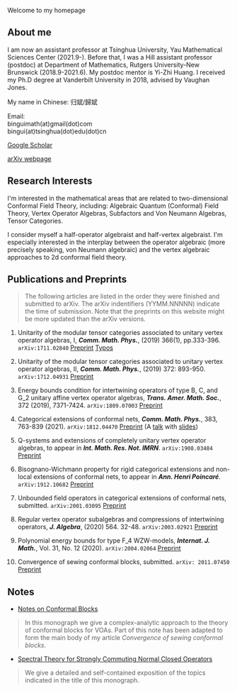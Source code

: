 Welcome to my homepage

## About me
I am now an assistant professor at Tsinghua University, Yau Mathematical Sciences Center (2021.9-). Before that, I was a Hill assistant professor (postdoc) at Department of Mathematics, Rutgers University-New Brunswick (2018.9-2021.6). My postdoc mentor is Yi-Zhi Huang. I received my Ph.D degree at Vanderbilt University in 2018, advised by Vaughan Jones.

My name in Chinese: 归斌/歸斌

Email: <br>
binguimath(at)gmail(dot)com <br>
bingui(at)tsinghua(dot)edu(dot)cn


[Google Scholar](https://scholar.google.com/citations?user=J1eHXH0AAAAJ&hl=en)

[arXiv webpage](https://arxiv.org/a/gui_b_1.html)




##  Research Interests

I'm interested in the mathematical areas that are related to two-dimensional Conformal Field Theory, including:  Algebraic Quantum (Conformal) Field Theory, Vertex Operator Algebras, Subfactors and Von Neumann Algebras, Tensor Categories.

I consider myself a half-operator algebraist  and half-vertex algebraist. I'm especially interested in the interplay between the operator algebraic (more precisely speaking, von Neumann algebraic)  and the vertex algebraic approaches to 2d conformal field theory.

## Publications and Preprints 



> The following articles are listed in the order they were finished and submitted to arXiv. The arXiv indentifiers (YYMM.NNNNN) indicate the time of submission. Note that the preprints on this website might be more updated than the arXiv versions.

1. Unitarity of the modular tensor categories associated to unitary vertex operator algebras, I, ***Comm. Math. Phys.***, (2019) 366(1), pp.333-396. `arXiv:1711.02840` [Preprint](Files/2017_UU1.pdf) [Typos](Files/2017_UU1_Typos.pdf)


1. Unitarity of the modular tensor categories associated to unitary vertex operator algebras, II,  ***Comm. Math. Phys.***, (2019) 372: 893-950. `arXiv:1712.04931` [Preprint](Files/2017_UU2.pdf)

 
1. Energy bounds condition for intertwining operators of type B, C, and G_2
unitary affine vertex operator algebras,  ***Trans. Amer. Math. Soc.***, 372 (2019), 7371-7424. `arXiv:1809.07003` [Preprint](Files/2018_BCG.pdf)



1. Categorical extensions of conformal nets, ***Comm. Math. Phys.***, 383, 763-839 (2021). `arXiv:1812.04470` [Preprint](Files/2018_CE.pdf) (A [talk](https://www.youtube.com/watch?v=E-05-DkG2xc) with [slides](Files/2021_Categorical_Extensions_MPPM.pdf))

1. Q-systems and extensions of completely unitary vertex operator algebras, to appear in ***Int. Math. Res. Not. IMRN***. `arXiv:1908.03484` [Preprint](Files/2019_Ext.pdf)

1. Bisognano-Wichmann property for rigid categorical extensions and non-local extensions of conformal nets, to appear in ***Ann. Henri Poincaré***. `arXiv:1912.10682` [Preprint](Files/2019_Bisognano-Wichmann.pdf)

1. Unbounded field operators in categorical extensions of conformal nets, submitted. `arXiv:2001.03095` [Preprint](Files/2020_Strong-Braiding.pdf)

1. Regular vertex operator subalgebras and compressions of intertwining operators, ***J. Algebra***, (2020) 564. 32-48. `arXiv:2003.02921` [Preprint](Files/2020_Compressions.pdf)

1. Polynomial energy bounds for type F_4 WZW-models, ***Internat. J. Math.***, Vol. 31, No. 12 (2020). `arXiv:2004.02064` [Preprint](Files/2020_F4.pdf)

1. Convergence of sewing conformal blocks, submitted. `arXiv: 2011.07450`  [Preprint](Files/2020_Sewing.pdf)


## Notes

- [Notes on Conformal Blocks](Files/2020_Conformal_Blocks.pdf) 


> In this monograph we give a complex-analytic approach to the theory of conformal blocks for VOAs. Part of this note has been adapted to form the main body of my article *Convergence of sewing conformal blocks*.

- [Spectral Theory for Strongly Commuting Normal Closed Operators](Files/2021_Spectral.pdf) 


> We give a detailed and self-contained exposition of the topics indicated in the title of this monograph.

